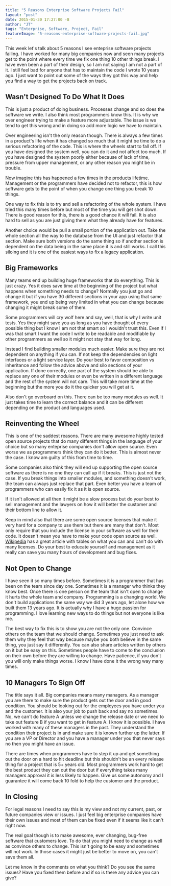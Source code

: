 ```yaml
---
title: "5 Reasons Enterprise Software Projects Fail"
layout: "post"
date: 2015-01-30 17:27:00 -8
author: "JT"
tags: "Enterprise, Software, Project, Fail"
featureImage: "5-reasons-enterprise-software-projects-fail.jpg"
---
```

This week let's talk about 5 reasons I see enteprise software projects failing. I have worked for many big companies now and seen many projects get to the point where every time we fix one thing 10 other things break. I have even been a part of their design, so I am not saying I am not a part of it. I still feel bad for anyone that has to maintain the code I wrote 10 years ago. I just want to point out some of the ways they got this way and help you find a way to get the projects back on track.

## Wasn't Designed To Do What It Does

This is just a product of doing business. Processes change and so does the software we write. I also think most programmers know this. It is why we over engineer trying to make a feature more adjustable. The issue is we tend to get this wrong and in doing so add more logic we have to maintain.

Over engineering isn't the only reason though. There is always a few times in a product's life when it has changed so much that it might be time to do a serious refactoring of the code. This is where the wheels start to fall off. If you have designed the system well, you can do it and not affect too much. If you have designed the system poorly either because of lack of time, pressure from upper management, or any other reason you might be in trouble.

Now imagine this has happened a few times in the products lifetime. Management or the programmers have decided not to refactor, this is how software gets to the point of when you change one thing you break 10 things.

One way to fix this is to try and sell a refactoring of the whole system. I have tried this many times before but most of the time you will get shot down. There is good reason for this, there is a good chance it will fail. It is also hard to sell as you are just giving them what they already have for features.

Another choice would be pull a small portion of the application out. Take the whole section all the way to the database from the UI and just refactor that section. Make sure both versions do the same thing so if another section is dependent on the data being in the same place it is and still works. I call this siloing and it is one of the easiest ways to fix a legacy application.

## Big Frameworks

Many teams end up building huge frameworks that do everything. This is just crazy. Yes it does save time at the beginning of the project but what happens when something needs to change? Normally you just go and change it but if you have 30 different sections in your app using that same framework, you end up being very limited in what you can change because changing it might break some of them.

Some programmers will cry wolf here and say, well, that is why I write unit tests. Yes they might save you as long as you have thought of every possible thing but I know I am not that smart so I wouldn't trust this. Even if I was that smart I want the code I write to be readable and modifiable by other programmers as well so it might not stay that way for long.

Instead I find building smaller modules much easier. Make sure they are not dependent on anything if you can. If not keep the dependencies on light interfaces or a light service layer. Do your best to favor composition vs inheritance and follow the advice above and silo sections of your application. If done correctly, one part of the system should be able to replace any one of their modules or even be written in a different language and the rest of the system will not care. This will take more time at the beginning but the more you do it the quicker you will get at it.

Also don't go overboard on this. There can be too many modules as well. It just takes time to learn the correct balance and it can be different depending on the product and languages used.

## Reinventing the Wheel

This is one of the saddest reasons. There are many awesome highly tested open source projects that do many different things in the language of your choice but so many enteprise companies don't allow open source. Even worse we as programmers think they can do it better. This is almost never the case. I know am guilty of this from time to time.

Some companies also think they will end up supporting the open source software as there is no one they can call up if it breaks. This is just not the case. If you break things into smaller modules, and something doesn't work, the team can always just replace that part. Even better you have a team of programmers who can easily fix it as it is open source.

If it isn't allowed at all then it might be a slow process but do your best to sell management and the lawyers on how it will better the customer and their bottom line to allow it.

Keep in mind also that there are some open source licenses that make it very hard for a company to use them but there are many that don't. Most only require that you include the license in your software as well for their code. It doesn't mean you have to make your code open source as well. [Wikipedia](http://en.wikipedia.org/wiki/Comparison_of_free_and_open-source_software_licenses) has a great article with tables on what you can and can't do with many licenses. Do your best to educate yourself and management as it really can save you many hours of development and bug fixes.

## Not Open to Change

I have seen it so many times before. Sometimes it is a programmer that has been on the team since day one. Sometimes it is a manager who thinks they know best. Once there is one person on the team that isn't open to change it hurts the whole team and company. Programming is a changing world. We don't build applications the same way we did 3 years ago, let alone how we built them 13 years ago. It is actually why I have a huge passion for programming. I love learning new ways to do things but not everyone is like me.

The best way to fix this is to show you are not the only one. Convince others on the team that we should change. Sometimes you just need to ask them why they feel that way because maybe you both believe in the same thing, you just say it differently. You can also share articles written by others on it but be easy on this. Sometimes people have to come to the conclusion on their own before they are willing to change. Have patience, if you don't you will only make things worse. I know I have done it the wrong way many times.

## 10 Managers To Sign Off

The title says it all. Big companies means many managers. As a manager you are there to make sure the product gets out the door and in good condition. You should be looking out for the employees you have under you and the customer. It is also your job to push back and say no sometimes. No, we can't do feature A unless we change the release date or we need to take out feature B if you want to get in feature A. I know it is possible. I have worked with many of these managers in the past. They understand the condition their project is in and make sure it is known further up the latter. If you are a VP or Director and you have a manager under you that never says no then you might have an issue.

There are times when programmers have to step it up and get something out the door on a hard to hit deadline but this shouldn't be an every release thing for a project that is 5+ years old. Most programmers work hard to get the best product they can out the door but if everything takes many managers approval it is less likely to happen. Give us some autonomy and I guarantee it will come back 10 fold to help the customer and the product.

## In Closing

For legal reasons I need to say this is my view and not my current, past, or future companies view or issues. I just feel big enterprise companies have their own issues and most of them can be fixed even if it seems like it can't right now.

The real goal though is to make awesome, ever changing, bug-free software that customers love. To do that you might need to change as well as convince others to change. This isn't going to be easy and sometimes will not work. In those cases it might just be better to move on, you can't save them all.

Let me know in the comments on what you think? Do you see the same issues? Have you fixed them before and if so is there any advice you can give?
